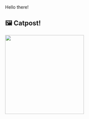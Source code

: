 Hello there!



## 🖼️ Catpost!

<sub>
    <img src="https://cdn2.thecatapi.com/images/2BSxnHaIx.png" height="256">
</sub>

